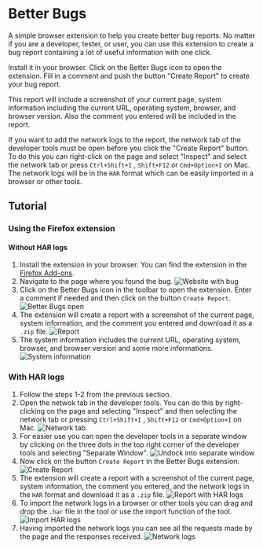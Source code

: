 # Better Bugs

A simple browser extension to help you create better bug reports.
No matter if you are a developer, tester, or user, you can use this extension to create a bug report containing a lot of useful information with one click.

Install it in your browser.
Click on the Better Bugs icon to open the extension.
Fill in a comment and push the button "Create Report" to create your bug report.

This report will include a screenshot of your current page, system information including the current URL, operating system, browser, and browser version.
Also the comment you entered will be included in the report.

If you want to add the network logs to the report, the network tab of the developer tools must be open before you click the "Create Report" button. To do this you can right-click on the page and select "Inspect" and select the network tab or press `Ctrl+Shift+I` , `Shift+F12` or `Cmd+Option+I` on Mac.
The network logs will be in the `HAR` format which can be easily imported in a browser or other tools.

## Tutorial

### Using the Firefox extension

#### Without HAR logs

1. Install the extension in your browser. You can find the extension in the [Firefox Add-ons](https://addons.mozilla.org/en-US/firefox/addon/better-bugs/).
2. Navigate to the page where you found the bug. ![Website with bug](https://i.ibb.co/D7FSTkP/1.png)
3. Click on the Better Bugs icon in the toolbar to open the extension. Enter a comment if needed and then click on the button `Create Report`. ![Better Bugs open](https://i.ibb.co/h7nss7q/2.png)
4. The extension will create a report with a screenshot of the current page, system information, and the comment you entered and download it as a `.zip` file. ![Report](https://i.ibb.co/d4mQWQF/3.png)
5. The system information includes the current URL, operating system, browser, and browser version and some more informations. ![System information](https://i.ibb.co/cwbR4dL/4.png)

### With HAR logs

1. Follow the steps 1-2 from the previous section.
2. Open the netwok tab in the developer tools. You can do this by right-clicking on the page and selecting "Inspect" and then selecting the network tab or pressing `Ctrl+Shift+I` , `Shift+F12` or `Cmd+Option+I` on Mac. ![Network tab](https://i.ibb.co/wzLBBPm/5.png)
3. For easier use you can open the developer tools in a separate window by clicking on the three dots in the top right corner of the developer tools and selecting "Separate Window". ![Undock into separate window](https://i.ibb.co/YbXkR9T/6.png)
4. Now click on the button `Create Report` in the Better Bugs extension. ![Create Report](https://i.ibb.co/Kjs3cvK/7.png)
5. The extension will create a report with a screenshot of the current page, system information, the comment you entered, and the network logs in the `HAR` format and download it as a `.zip` file. ![Report with HAR logs](https://i.ibb.co/M5djbWx/8.png)
6. To import the network logs in a browser or other tools you can drag and drop the `.har` file in the tool or use the import function of the tool. ![Import HAR logs](https://i.ibb.co/s6qpmFk/9.png)
7. Having imported the network logs you can see all the requests made by the page and the responses received. ![Network logs](https://i.ibb.co/jghFJBb/10.png)
